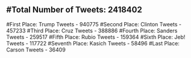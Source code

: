 #Total Number of Tweets: 2418402 
---
#First Place: Trump Tweets - 940775
#Second Place: Clinton Tweets - 457233
#Third Place: Cruz Tweets - 388886
#Fourth Place: Sanders Tweets - 259517
#Fifth Place: Rubio Tweets - 159364
#Sixth Place: Jeb! Tweets - 117722
#Seventh Place: Kasich Tweets - 58496
#Last Place: Carson Tweets - 36409
